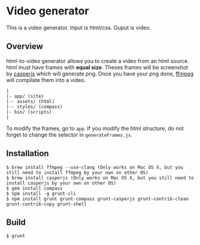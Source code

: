 # Video generator

This is a video generator. Input is html/css. Ouput is video.

## Overview

html-to-video generator allows you to create a video from an html source. html must have frames with __equal size__. Theses frames will be screenshot by [casperjs](http://casperjs.org/) which will generate png. Once you have your png done, [ffmpeg](http://ffmpeg.org/) will compilate them into a video.

```
|
|- app/ (site)
|-- assets/ (html)
|-- styles/ (compass)
|- bin/ (scripts)
|
```

To modify the frames, go to ``` app ```. If you modify the html structure, do not forget to change the selector in ```generateFrames.js```.

## Installation

```
$ brew install ffmpeg --use-clang (Only works on Mac OS X, but you still need to install ffmpeg by your own on other OS)
$ brew install casperjs (Only works on Mac OS X, but you still need to install casperjs by your own on other OS)
$ gem install compass
$ npm install -g grunt-cli
$ npm install grunt grunt-compass grunt-casperjs grunt-contrib-clean grunt-contrib-copy grunt-shell
```

## Build

```
$ grunt
```

